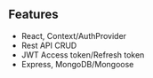## Features
- React, Context/AuthProvider
- Rest API CRUD
- JWT Access token/Refresh token
- Express, MongoDB/Mongoose
